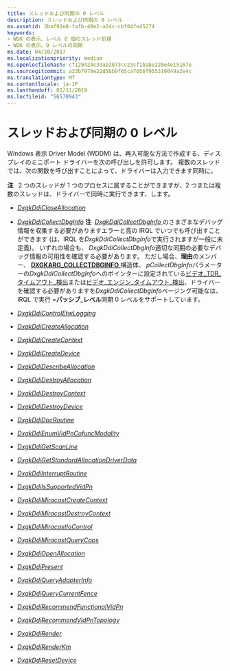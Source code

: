 ```yaml
---
title: スレッドおよび同期の 0 レベル
description: スレッドおよび同期の 0 レベル
ms.assetid: 2baf91e8-fafb-40e2-a24c-cbf04fe45274
keywords:
- WDK の表示、レベル 0 個のスレッド処理
- WDK の表示、0 レベルの同期
ms.date: 04/20/2017
ms.localizationpriority: medium
ms.openlocfilehash: cf129424c33ab2073cc23cf1babe220e4e15167e
ms.sourcegitcommit: a33b7978e22d5bb9f65ca7056f955319049a2e4c
ms.translationtype: MT
ms.contentlocale: ja-JP
ms.lasthandoff: 01/31/2019
ms.locfileid: "56570943"
---
```

# <a name="threading-and-synchronization-zero-level"></a>スレッドおよび同期の 0 レベル


Windows 表示 Driver Model (WDDM) は、再入可能な方法で作成する、ディスプレイのミニポート ドライバーを次の呼び出しを許可します。 複数のスレッドでは、次の関数を呼び出すことによって、ドライバーは入力できます同時に。

**注**   2 つのスレッドが 1 つのプロセスに属することができますが、2 つまたは複数のスレッドは、ドライバーで同時に実行できます、します。

 

-   [*DxgkDdiCloseAllocation*](https://msdn.microsoft.com/library/windows/hardware/ff559592)

-   [*DxgkDdiCollectDbgInfo*](https://msdn.microsoft.com/library/windows/hardware/ff559595)
    **注**  [*DxgkDdiCollectDbgInfo* ](https://msdn.microsoft.com/library/windows/hardware/ff559595)のさまざまなデバッグ情報を収集する必要がありますエラーと高の IRQL でいつでも呼び出すことができます (は、IRQL を*DxgkDdiCollectDbgInfo*で実行されますが一般に未定義)。 いずれの場合も、 *DxgkDdiCollectDbgInfo*適切な同期の必要なデバッグ情報の可用性を確認する必要があります。 ただし場合、**理由**のメンバー、 [ **DXGKARG\_COLLECTDBGINFO** ](https://msdn.microsoft.com/library/windows/hardware/ff557545)構造体、 *pCollectDbgInfo*パラメーターの*DxgkDdiCollectDbgInfo*へのポインターに設定されている[ビデオ\_TDR\_タイムアウト\_検出](https://msdn.microsoft.com/library/windows/hardware/hh994433)または[ビデオ\_エンジン\_タイムアウト\_検出](https://msdn.microsoft.com/library/windows/hardware/hh994433)、ドライバーを確認する必要がありますを*DxgkDdiCollectDbgInfo*ページング可能なは、IRQL で実行 =**パッシブ\_レベル**同期 0 レベルをサポートしています。

     

-   [*DxgkDdiControlEtwLogging*](https://msdn.microsoft.com/library/windows/hardware/ff559599)

-   [*DxgkDdiCreateAllocation*](https://msdn.microsoft.com/library/windows/hardware/ff559606)

-   [*DxgkDdiCreateContext*](https://msdn.microsoft.com/library/windows/hardware/ff559612)

-   [*DxgkDdiCreateDevice*](https://msdn.microsoft.com/library/windows/hardware/ff559615)

-   [*DxgkDdiDescribeAllocation*](https://msdn.microsoft.com/library/windows/hardware/ff559620)

-   [*DxgkDdiDestroyAllocation*](https://msdn.microsoft.com/library/windows/hardware/ff559630)

-   [*DxgkDdiDestroyContext*](https://msdn.microsoft.com/library/windows/hardware/ff559636)

-   [*DxgkDdiDestroyDevice*](https://msdn.microsoft.com/library/windows/hardware/ff559639)

-   [*DxgkDdiDpcRoutine*](https://msdn.microsoft.com/library/windows/hardware/ff559645)

-   [*DxgkDdiEnumVidPnCofuncModality*](https://msdn.microsoft.com/library/windows/hardware/ff559649)

-   [*DxgkDdiGetScanLine*](https://msdn.microsoft.com/library/windows/hardware/ff559668)

-   [*DxgkDdiGetStandardAllocationDriverData*](https://msdn.microsoft.com/library/windows/hardware/ff559673)

-   [*DxgkDdiInterruptRoutine*](https://msdn.microsoft.com/library/windows/hardware/ff559680)

-   [*DxgkDdiIsSupportedVidPn*](https://msdn.microsoft.com/library/windows/hardware/ff559684)

-   [*DxgkDdiMiracastCreateContext*](https://msdn.microsoft.com/library/windows/hardware/dn323748)

-   [*DxgkDdiMiracastDestroyContext*](https://msdn.microsoft.com/library/windows/hardware/dn323749)

-   [*DxgkDdiMiracastIoControl*](https://msdn.microsoft.com/library/windows/hardware/dn323750)

-   [*DxgkDdiMiracastQueryCaps*](https://msdn.microsoft.com/library/windows/hardware/dn323751)

-   [*DxgkDdiOpenAllocation*](https://msdn.microsoft.com/library/windows/hardware/ff559699)

-   [*DxgkDdiPresent*](https://msdn.microsoft.com/library/windows/hardware/ff559743)

-   [*DxgkDdiQueryAdapterInfo*](https://msdn.microsoft.com/library/windows/hardware/ff559746)

-   [*DxgkDdiQueryCurrentFence*](https://msdn.microsoft.com/library/windows/hardware/ff559758)

-   [*DxgkDdiRecommendFunctionalVidPn*](https://msdn.microsoft.com/library/windows/hardware/ff559775)

-   [*DxgkDdiRecommendVidPnTopology*](https://msdn.microsoft.com/library/windows/hardware/ff559782)

-   [*DxgkDdiRender*](https://msdn.microsoft.com/library/windows/hardware/ff559793)

-   [*DxgkDdiRenderKm*](https://msdn.microsoft.com/library/windows/hardware/ff559800)

-   [*DxgkDdiResetDevice*](https://msdn.microsoft.com/library/windows/hardware/ff559808)

 

 





